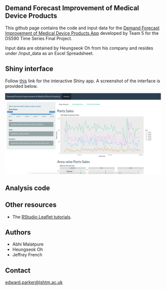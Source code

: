 ## Demand Forecast Improvement of Medical Device Products

This github page contains the code and input data for the [Demand Forecast Improvement of Medical Device Products App](https://uotdrt-abhijeet0malatpure.shinyapps.io/DS590_Project/) developed by Team 5 for the DS590 Time Series Final Project.

Input data are obtained by Heungseok Oh from his company and resides under /input_data as an Excel Spreadsheet.



## Shiny interface

Follow [this](https://uotdrt-abhijeet0malatpure.shinyapps.io/DS590_Project/) link for the interactive Shiny app. A screenshot of the interface is provided below.

![Shiny app interface](www/app_image.png)

## Analysis code


## Other resources

- The [RStudio Leaflet tutorials](https://rstudio.github.io/leaflet/).

## Authors
- Abhi Malatpure
- Heungseok Oh
- Jeffrey French

## Contact
edward.parker@lshtm.ac.uk

